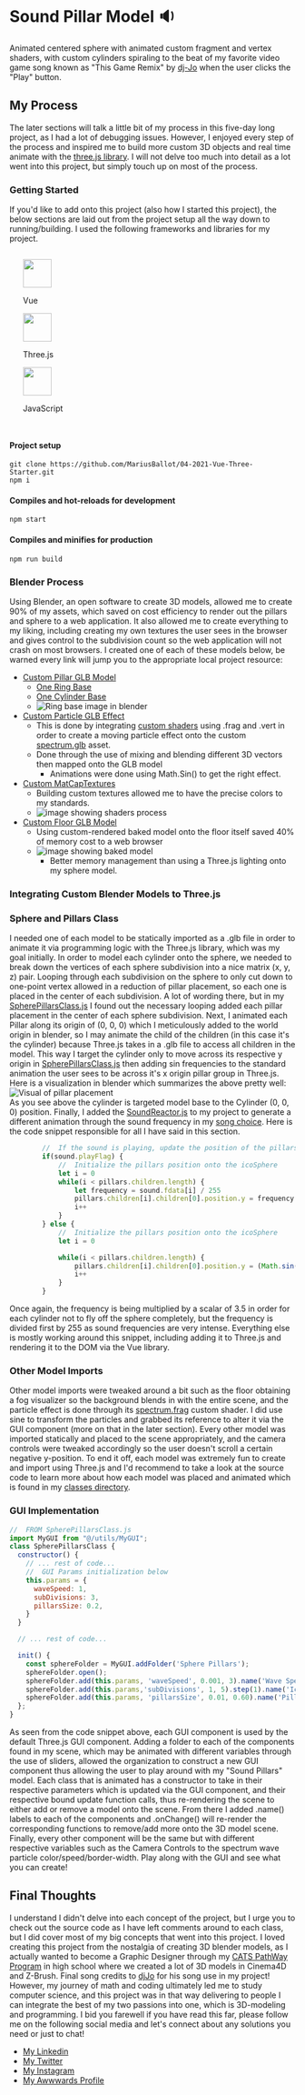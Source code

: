 # Sound Pillar Model 🔉
Animated centered sphere with animated custom fragment and vertex shaders, with custom
cylinders spiraling to the beat of my favorite video game song known as "This Game Remix" by
[dj-Jo](https://www.newgrounds.com/audio/listen/584253) when the user clicks the "Play" button.

## My Process
The later sections will talk a little bit of my process in this five-day long project, as I had 
a lot of debugging issues. However, I enjoyed every step of the process and inspired me to build more
custom 3D objects and real time animate with the [three.js library](https://threejs.org). I will not delve too much 
into detail as a lot went into this project, but simply touch up on most of the process.

### Getting Started
If you'd like to add onto this project (also how I started this project), the below sections are laid out from the project 
setup all the way down to running/building. I used the following frameworks and libraries for my project.

<div style="display: flex;">
    <ul style="list-style-type: none; width:33.333333%; float:left;">
        <li style="flex: 1 0 25%;">
            <img src="https://upload.wikimedia.org/wikipedia/commons/thumb/9/95/Vue.js_Logo_2.svg/1184px-Vue.js_Logo_2.svg.png" height="50px">
            <p style="text-align: left;">Vue</p>
        </li>
        <li >
            <img src="https://global.discourse-cdn.com/standard17/uploads/threejs/original/2X/e/e4f86d2200d2d35c30f7b1494e96b9595ebc2751.png" height="50px">
            <p style="text-align: left;">Three.js</p>
        </li>
        <li >
            <img src="https://cdn-icons-png.flaticon.com/512/5968/5968292.png" height="50px">
            <p style="text-align: left;">JavaScript</p>
        </li>
    </ul>
</div>

#### Project setup
```
git clone https://github.com/MariusBallot/04-2021-Vue-Three-Starter.git
npm i
```

#### Compiles and hot-reloads for development
```
npm start
```

#### Compiles and minifies for production
```
npm run build
```


### Blender Process
Using Blender, an open software to create 3D models, allowed me to create 90% of my assets,
which saved on cost efficiency to render out the pillars and sphere to a web application.
It also allowed me to create everything to my liking, including
creating my own textures the user sees in the browser and gives control to the subdivision count so
the web application will not crash on most browsers.
I created one of each of these models below, be warned
every link will jump you to the appropriate local project resource:
* [Custom Pillar GLB Model](public/assets/models/pillar.glb)
  * [One Ring Base](images/pillarBlenderImage.png)
  * [One Cylinder Base](images/pillarBlenderImage.png)
  * ![Ring base image in blender](images/pillarBlenderImage.png)
* [Custom Particle GLB Effect](public/assets/models/spectrum.glb)
  * This is done by integrating [custom shaders](src/shaders) using .frag and .vert in order to create a moving particle effect onto the custom [spectrum.glb](public/assets/models/spectrum.glb) asset.
  * Done through the use of mixing and blending different 3D vectors then mapped onto the GLB model
    * Animations were done using Math.Sin() to get the right effect.
* [Custom MatCapTextures](public/assets/textures)
  * Building custom textures allowed me to have the precise colors to my standards.
  * ![image showing shaders process](images/customMaterialCapTexturesImage.png)
* [Custom Floor GLB Model](public/assets/models/floor.glb)
  * Using custom-rendered baked model onto the floor itself saved 40% of memory cost to a web browser
  * ![image showing baked model](images/bakedFloorGLBModel.png)
    * Better memory management than using a Three.js lighting onto my sphere model. 

### Integrating Custom Blender Models to Three.js

### Sphere and Pillars Class
I needed one of each model to be statically imported as a .glb file in order to animate it via programming logic
with the Three.js library, which was my goal initially. In order to model each cylinder onto the sphere, we needed
to break down the vertices of each sphere subdivision into a nice matrix (x, y, z) pair. Looping through each subdivision 
on the sphere to only cut down to one-point vertex allowed in a reduction of pillar placement, so each one is placed
in the center of each subdivision. A lot of wording there, but in my [SpherePillarsClass.js](src/classes/SpherePillarsClass.js)
I found out the necessary looping added each pillar placement in the center of each sphere subdivision.
Next, I animated each Pillar along its origin of (0, 0, 0) which I meticulously added to the world origin
in blender, so I may animate the child of the children (in this case it's the cylinder) because Three.js 
takes in a .glb file to access all children in the model. This way I target the cylinder only to move across its 
respective y origin in [SpherePillarsClass.js](src/classes/SpherePillarsClass.js) then adding sin frequencies
to the standard animation the user sees to be across it's x origin pillar group in Three.js.
Here is a visualization in blender which summarizes the above pretty well: 
![Visual of pillar placement](images/cylinderChildVisual.png)
<br>
As you see above the cylinder is targeted model base to the Cylinder (0, 0, 0) position.
Finally, I added the [SoundReactor.js](src/classes/SoundReactor.js) to my project to generate a different
animation through the sound frequency in my [song choice](public/assets/sounds/This-Game-Remix.mp3). Here is
the code snippet responsible for all I have said in this section.
```javascript
        //  If the sound is playing, update the position of the pillars to be animated to the song else default animation
        if(sound.playFlag) {
            //  Initialize the pillars position onto the icoSphere
            let i = 0
            while(i < pillars.children.length) {
                let frequency = sound.fdata[i] / 255
                pillars.children[i].children[0].position.y = frequency * 3.5
                i++
            }
        } else {
            //  Initialize the pillars position onto the icoSphere
            let i = 0

            while(i < pillars.children.length) {
                pillars.children[i].children[0].position.y = (Math.sin(Date.now() * 0.01 * customWaveSpeed + pillars.children[i].position.x) + 1) * 1.5
                i++
            }
        }
```
Once again, the frequency is being multiplied by a scalar of 3.5 in order for each cylinder not to fly off the
sphere completely, but the frequency is divided first by 255 as sound frequencies are very intense.
Everything else is mostly working around this snippet, including adding it to Three.js and rendering it
to the DOM via the Vue library.


### Other Model Imports
Other model imports were tweaked around a bit such as the floor obtaining a fog visualizer so the background
blends in with the entire scene, and the particle effect is done through its [spectrum.frag](src/shaders/spectrum.frag)
custom shader.
I did use sine to transform the particles and grabbed its reference to alter it via the
GUI component (more on that in the later section). Every other model was imported statically and placed
to the scene appropriately, and the camera controls were tweaked accordingly so the user doesn't scroll
a certain negative y-position. To end it off, each model was extremely fun to create and import using
Three.js and I'd recommend to take a look at the source code to learn more about how each model was placed
and animated which is found in my [classes directory](src/classes).


### GUI Implementation
```javascript
//  FROM SpherePillarsClass.js
import MyGUI from "@/utils/MyGUI";
class SpherePillarsClass {
  constructor() {
    // ... rest of code...
    //  GUI Params initialization below
    this.params = {
      waveSpeed: 1,
      subDivisions: 3,
      pillarsSize: 0.2,
    }
  }

  // ... rest of code...

  init() {
    const sphereFolder = MyGUI.addFolder('Sphere Pillars');
    sphereFolder.open();
    sphereFolder.add(this.params, 'waveSpeed', 0.001, 3).name('Wave Speed');
    sphereFolder.add(this.params,'subDivisions', 1, 5).step(1).name('IcoSphere Subdivisions').onChange(this.computePositions);
    sphereFolder.add(this.params, 'pillarsSize', 0.01, 0.60).name('Pillar Size').onChange(this.computePositions);
  };
}
```
As seen from the code snippet above, each GUI component is used by the default Three.js GUI component.
Adding a folder to each of the components found in my scene, which may be animated with different variables
through the use of sliders, allowed the organization to construct a new GUI component thus allowing the user to play
around with my "Sound Pillars" model.
Each class that is animated has a constructor to take in their respective parameters which is updated via
the GUI component, and their respective bound update function calls, thus re-rendering the scene to either
add or remove a model onto the scene.
From there I added .name() labels to each of the components and .onChange() will re-render the corresponding
functions to remove/add more onto the 3D model scene.
Finally, every other component will be the same but with different respective variables such as the Camera Controls 
to the spectrum wave particle color/speed/border-width. 
Play along with the GUI and see what you can create!


## Final Thoughts
I understand I didn't delve into each concept of the project, but I urge you to check out the source code as I have
left comments around to each class, but I did cover most of my big concepts that went into this project.
I loved creating this project from the nostalgia of creating 3D blender models, as I actually wanted to become
a Graphic Designer through my [CATS PathWay Program](https://www.mhscats.com/) in high school where we created
a lot of 3D models in Cinema4D and Z-Brush. 
Final song credits to [djJo](https://dj-jo.newgrounds.com) for his song use in my project!
However,
my journey of math and coding ultimately led me to study computer science,
and this project was in that way delivering to people I can integrate the best of my two passions into one,
which is 3D-modeling and programming.
I bid you farewell if you have read this far,
please follow me on the following social media and let's connect about any solutions you need or just to chat!
* [My Linkedin](https://www.linkedin.com/in/jesusperezarias/)
* [My Twitter](https://twitter.com/jay_develops_)
* [My Instagram](https://www.instagram.com/jay.develops)
* [My Awwwards Profile](https://www.awwwards.com/jaydevelops/)